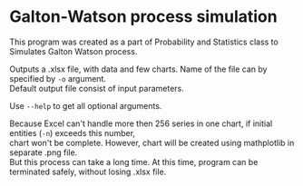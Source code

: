 # Galton-Watson process simulation 
  
This program was created as a part of Probability and Statistics class to Simulates Galton Watson process.  
  
Outputs a .xlsx file, with data and few charts. Name of the file can by specified by `-o` argument.  
Default output file consist of input parameters. 
  
Use `--help` to get all optional arguments. 
  
Because Excel can't handle more then 256 series in one chart, if initial entities (`-n`) exceeds this number,  
chart won't be complete. However, chart will be created using mathplotlib in separate .png file.  
But this process can take a long time. At this time, program can be terminated safely, without losing .xlsx file. 
